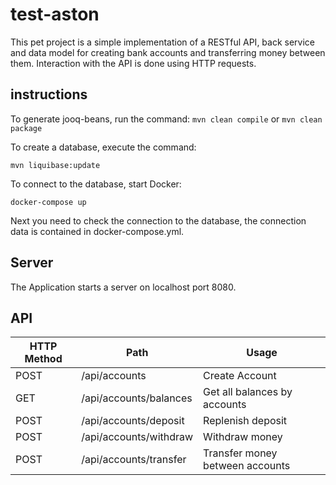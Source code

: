 # test-aston
This pet project is a simple implementation of a RESTful API, back service and data model for creating bank accounts and transferring money between them. Interaction with the API is done using HTTP requests.

## instructions
To generate jooq-beans, run the command:
`mvn clean compile` or `mvn clean package`

To create a database, execute the command: 
```
mvn liquibase:update
```

To connect to the database, start Docker: 
```
docker-compose up
```

Next you need to check the connection to the database, the connection data is contained in docker-compose.yml.

## Server
The Application starts a server on localhost port 8080.

## API
| HTTP Method  | Path | Usage |
| ------------- | ------------- | -------------|
| POST  | /api/accounts  | Create Account | 
| GET | /api/accounts/balances  | Get all balances by accounts  |
| POST  | /api/accounts/deposit  | Replenish deposit | 
| POST  | /api/accounts/withdraw  | Withdraw money | 
| POST  | /api/accounts/transfer  | Transfer money between accounts | 
